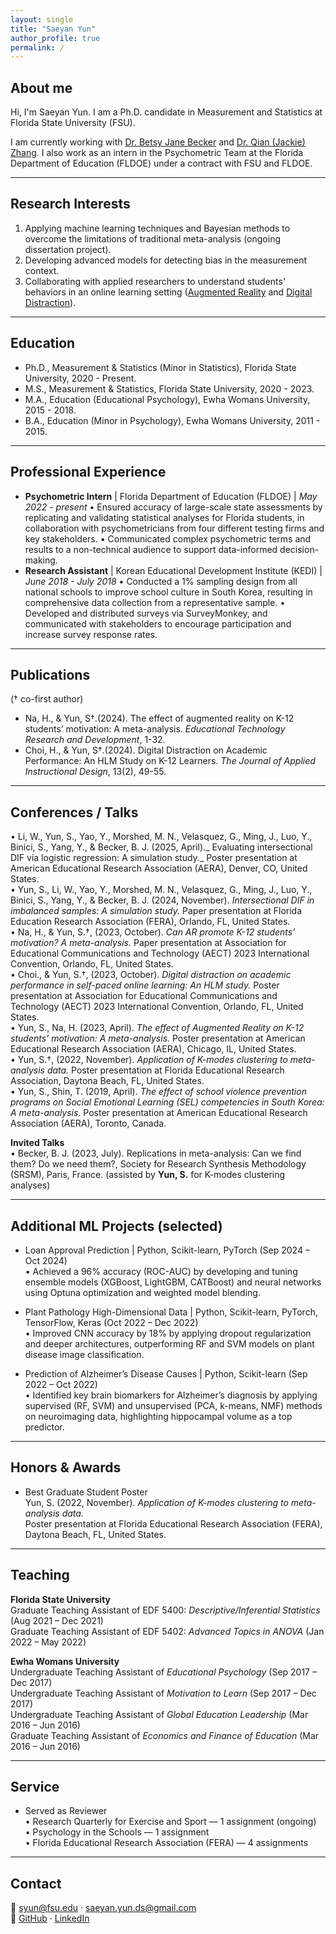 ```yaml
---
layout: single
title: "Saeyan Yun"
author_profile: true
permalink: /
---
```


## About me

Hi, I'm Saeyan Yun. I am a Ph.D. candidate in Measurement and Statistics at Florida State University (FSU). 

I am currently working with [Dr. Betsy Jane Becker](https://scholar.google.com/citations?user=brgMxQwAAAAJ&hl=en&oi=ao) and [Dr. Qian (Jackie) Zhang](https://scholar.google.com/citations?user=3Op7FwQAAAAJ&hl=en). I also work as an intern in the Psychometric Team at the Florida Department of Education (FLDOE) under a contract with FSU and FLDOE.  

---

## Research Interests
1. Applying machine learning techniques and Bayesian methods to overcome the limitations of traditional meta-analysis (ongoing dissertation project). 
2. Developing advanced models for detecting bias in the measurement context. 
3. Collaborating with applied researchers to understand students' behaviors in an online learning setting ([Augmented Reality](http://https://link.springer.com/article/10.1007/s11423-024-10385-7) and [Digital Distraction](https://scholarworks.bgsu.edu/engineering_pub/2/)). 

---

## Education
- Ph.D., Measurement & Statistics (Minor in Statistics), Florida State University, 2020 - Present.   
- M.S., Measurement & Statistics, Florida State University, 2020 - 2023.
- M.A., Education (Educational Psychology), Ewha Womans University, 2015 - 2018.
- B.A., Education (Minor in Psychology), Ewha Womans University, 2011 - 2015. 

---

## Professional Experience
- **Psychometric Intern** | Florida Department of Education (FLDOE) | *May 2022 - present*
  •	Ensured accuracy of large-scale state assessments by replicating and validating statistical analyses for Florida students, in collaboration with psychometricians from four different testing firms and key stakeholders.
  •	Communicated complex psychometric terms and results to a non-technical audience to support data-informed decision-making.
- **Research Assistant** | Korean Educational Development Institute (KEDI) | *June 2018 - July 2018*
  •	Conducted a 1% sampling design from all national schools to improve school culture in South Korea, resulting in comprehensive data collection from a representative sample.
  •	Developed and distributed surveys via SurveyMonkey, and communicated with stakeholders to encourage participation and increase survey response rates. 

---

## Publications
(† co-first author)
- Na, H., & Yun, S†.(2024). The effect of augmented reality on K-12 students’ motivation: A meta-analysis. _Educational Technology Research and Development_, 1-32. 
- Choi, H., & Yun, S†.(2024). Digital Distraction on Academic Performance: An HLM Study on K-12 Learners. _The Journal of Applied Instructional Design_, 13(2), 49-55.

---

## Conferences / Talks  
 •	Li, W., Yun, S., Yao, Y., Morshed, M. N., Velasquez, G., Ming, J., Luo, Y., Binici, S., Yang, Y., & Becker, B. J. (2025, April)._ Evaluating intersectional DIF via logistic regression: A simulation study._ Poster presentation at American Educational Research Association (AERA), Denver, CO, United States.  
 •	Yun, S., Li, W., Yao, Y., Morshed, M. N., Velasquez, G., Ming, J., Luo, Y., Binici, S., Yang, Y., & Becker, B. J. (2024, November). _Intersectional DIF in imbalanced samples: A simulation study._ Paper presentation at Florida Education Research Association (FERA), Orlando, FL, United States.  
 •	Na, H., & Yun, S.†, (2023, October). _Can AR promote K-12 students’ motivation? A meta-analysis._ Paper presentation at Association for Educational Communications and Technology (AECT) 2023 International Convention, Orlando, FL, United States.  
 •	Choi., & Yun, S.†, (2023, October). _Digital distraction on academic performance in self-paced online learning: An HLM study._ Poster presentation at Association for Educational Communications and Technology (AECT) 2023 International Convention, Orlando, FL, United States.  
 •	Yun, S., Na, H. (2023, April). _The effect of Augmented Reality on K-12 students’ motivation: A meta-analysis._ Poster presentation at American Educational Research Association (AERA), Chicago, IL, United States.  
 •	Yun, S.†, (2022, November). _Application of K-modes clustering to meta-analysis data._ Poster presentation at Florida Educational Research Association, Daytona Beach, FL, United States.  
 •	Yun, S., Shin, T. (2019, April). _The effect of school violence prevention programs on Social Emotional Learning (SEL) competencies in South Korea: A meta-analysis._ Poster presentation at American Educational Research Association (AERA), Toronto, Canada.

**Invited Talks**  
•	Becker, B. J. (2023, July). Replications in meta-analysis: Can we find them? Do we need them?, Society for Research Synthesis Methodology (SRSM), Paris, France. (assisted by **Yun, S.** for K-modes clustering analyses)

---

## Additional ML Projects (selected)

- Loan Approval Prediction | Python, Scikit-learn, PyTorch (Sep 2024 – Oct 2024)  
  •	Achieved a 96% accuracy (ROC-AUC) by developing and tuning ensemble models (XGBoost, LightGBM, CATBoost) and neural networks using Optuna optimization and weighted model blending.  

- Plant Pathology High-Dimensional Data | Python, Scikit-learn, PyTorch, TensorFlow, Keras (Oct 2022 – Dec 2022)  
  •	Improved CNN accuracy by 18% by applying dropout regularization and deeper architectures, outperforming RF and SVM models on plant disease image classification.  

- Prediction of Alzheimer’s Disease Causes | Python, Scikit-learn (Sep 2022 – Oct 2022)  
  •	Identified key brain biomarkers for Alzheimer’s diagnosis by applying supervised (RF, SVM) and unsupervised (PCA, k-means, NMF) methods on neuroimaging data, highlighting hippocampal volume as a top predictor.  

---

## Honors & Awards

- Best Graduate Student Poster  
  Yun, S. (2022, November). *Application of K-modes clustering to meta-analysis data.*  
  Poster presentation at Florida Educational Research Association (FERA), Daytona Beach, FL, United States.

---

## Teaching

**Florida State University**  
Graduate Teaching Assistant of EDF 5400: *Descriptive/Inferential Statistics* (Aug 2021 – Dec 2021)  
Graduate Teaching Assistant of EDF 5402: *Advanced Topics in ANOVA* (Jan 2022 – May 2022)  

**Ewha Womans University**  
Undergraduate Teaching Assistant of *Educational Psychology* (Sep 2017 – Dec 2017)  
Undergraduate Teaching Assistant of *Motivation to Learn* (Sep 2017 – Dec 2017)  
Undergraduate Teaching Assistant of *Global Education Leadership* (Mar 2016 – Jun 2016)  
Graduate Teaching Assistant of *Economics and Finance of Education* (Mar 2016 – Jun 2016)  

---

## Service

- Served as Reviewer  
  • Research Quarterly for Exercise and Sport — 1 assignment (ongoing)  
  • Psychology in the Schools — 1 assignment  
  • Florida Educational Research Association (FERA) — 4 assignments  

---

## Contact

📧 syun@fsu.edu · saeyan.yun.ds@gmail.com  
🔗 [GitHub](https://github.com/saeyanyun) · [LinkedIn](https://www.linkedin.com/in/saeyanyun)

